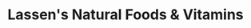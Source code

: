 ---
title: "Lassen's Natural Foods & Vitamins"
url: /los-angeles/lassens-natural-foods-und-vitamins/
shop: Supermarkt
---